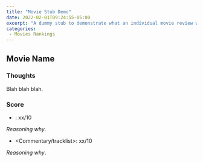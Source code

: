 ```yaml
---
title: "Movie Stub Demo"
date: 2022-02-01T09:24:55-05:00
excerpt: "A dummy stub to demonstrate what an individual movie review will look like"
categories:
 - Movies Rankings
---
```


## Movie Name

### Thoughts

Blah blah blah.

### Score

* <Material>: xx/10

_Reasoning why_.

* <Commentary/tracklist>: xx/10

_Reasoning why_.
